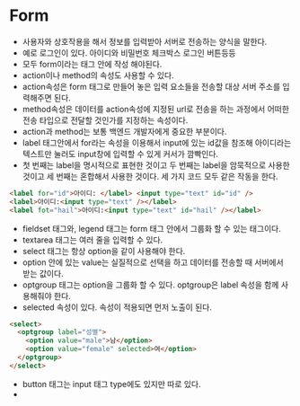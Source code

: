 # Form
- 사용자와 상호작용을 해서 정보를 입력받아 서버로 전송하는 양식을 말한다.
- 예로 로그인이 있다. 아이디와 비밀번호 체크박스 로그인 버튼등등
- 모두 form이라는 태그 안에 작성 해야된다.
- action이나 method의 속성도 사용할 수 있다.
- action속성은 form 태그로 만들어 놓은 입력 요소들을 전송할 대상 서버 주소를 입력해주면 된다.
- method속성은 데이터를 action속성에 지정된 url로 전송을 하는 과정에서 어떠한 전송 타입으로 전달할 것인가를 지정하는 속성이다.
- action과 method는 보통 백엔드 개발자에게 중요한 부분이다.
- label 태그안에서 for라는 속성을 이용해서 input에 있는 id값을 참조해 아이디라는 텍스트만 눌러도 input창에 입력할 수 있게 커서가 깜빡인다.
- 첫 번째는 label을 명시적으로 표현한 것이고 두 번째는 label을 암묵적으로 사용한 것이고 세 번째는 혼합해서 사용한 것이다. 세 가지 코드 모두 같은 작동을 한다. 
```html
<label for="id">아이디: </label> <input type="text" id="id" />
<label>아이디:<input type="text" /></label>
<label fot="hail">아이디:<input type="text" id="hail" /></label>
```
- fieldset 태그와, legend 태그는 form 태그 안에서 그룹화 할 수 있는 태그이다.
- textarea 태그는 여러 줄을 입력할 수 있다.
- select 태그는 항상 option을 같이 사용해야 한다.
- option 안에 있는 value는 실질적으로 선택을 하고 데이터를 전송할 때 서버에서 받는 값이다.
- optgroup 태그는 option을 그룹화 할 수 있다. optgroup은 label 속성을 함께 사용해줘야 한다.
- selected 속성이 있다. 속성이 적용되면 먼저 노출이 된다.
```html
<select>
  <optgroup label="성별">
    <option value="male">남</option>
    <option value="female" selected>여</option>
  </optgroup>
</select>
```
- button 태그는 input 태그 type에도 있지만 따로 있다.
- 

